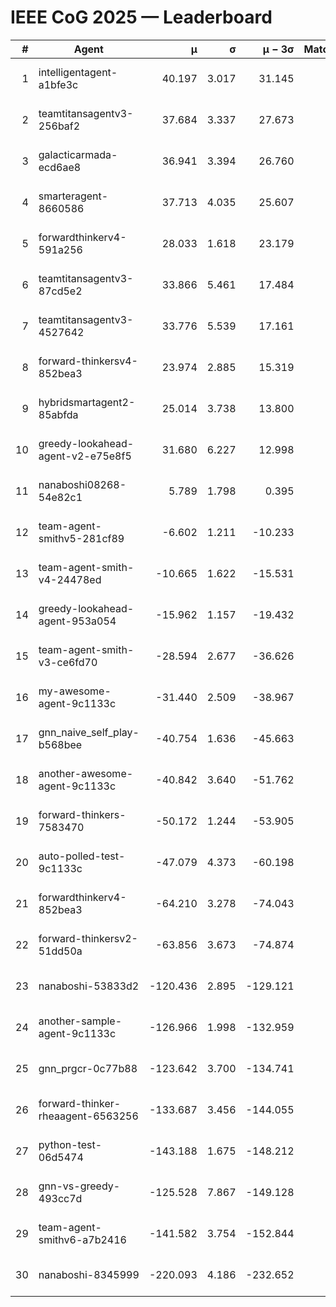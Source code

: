 # IEEE CoG 2025 — Leaderboard

| # | Agent | μ | σ | μ − 3σ | Matches | Updated |
|---:|---|---:|---:|---:|---:|---|
| 1 | intelligentagent-a1bfe3c | 40.197 | 3.017 | 31.145 | 166 | 2025-08-26 19:04 |
| 2 | teamtitansagentv3-256baf2 | 37.684 | 3.337 | 27.673 | 100 | 2025-08-26 19:04 |
| 3 | galacticarmada-ecd6ae8 | 36.941 | 3.394 | 26.760 | 120 | 2025-08-26 19:04 |
| 4 | smarteragent-8660586 | 37.713 | 4.035 | 25.607 | 125 | 2025-08-26 19:04 |
| 5 | forwardthinkerv4-591a256 | 28.033 | 1.618 | 23.179 | 122 | 2025-08-26 19:04 |
| 6 | teamtitansagentv3-87cd5e2 | 33.866 | 5.461 | 17.484 | 120 | 2025-08-26 19:04 |
| 7 | teamtitansagentv3-4527642 | 33.776 | 5.539 | 17.161 | 100 | 2025-08-26 19:04 |
| 8 | forward-thinkersv4-852bea3 | 23.974 | 2.885 | 15.319 | 102 | 2025-08-26 19:04 |
| 9 | hybridsmartagent2-85abfda | 25.014 | 3.738 | 13.800 | 6 | 2025-08-26 19:04 |
| 10 | greedy-lookahead-agent-v2-e75e8f5 | 31.680 | 6.227 | 12.998 | 100 | 2025-08-26 19:04 |
| 11 | nanaboshi08268-54e82c1 | 5.789 | 1.798 | 0.395 | 160 | 2025-08-26 19:04 |
| 12 | team-agent-smithv5-281cf89 | -6.602 | 1.211 | -10.233 | 100 | 2025-08-26 19:04 |
| 13 | team-agent-smith-v4-24478ed | -10.665 | 1.622 | -15.531 | 20 | 2025-08-26 19:04 |
| 14 | greedy-lookahead-agent-953a054 | -15.962 | 1.157 | -19.432 | 120 | 2025-08-26 19:04 |
| 15 | team-agent-smith-v3-ce6fd70 | -28.594 | 2.677 | -36.626 | 120 | 2025-08-26 19:04 |
| 16 | my-awesome-agent-9c1133c | -31.440 | 2.509 | -38.967 | 40 | 2025-08-26 19:04 |
| 17 | gnn_naive_self_play-b568bee | -40.754 | 1.636 | -45.663 | 80 | 2025-08-26 19:04 |
| 18 | another-awesome-agent-9c1133c | -40.842 | 3.640 | -51.762 | 120 | 2025-08-26 19:04 |
| 19 | forward-thinkers-7583470 | -50.172 | 1.244 | -53.905 | 140 | 2025-08-26 19:04 |
| 20 | auto-polled-test-9c1133c | -47.079 | 4.373 | -60.198 | 20 | 2025-08-26 19:04 |
| 21 | forwardthinkerv4-852bea3 | -64.210 | 3.278 | -74.043 | 165 | 2025-08-26 19:04 |
| 22 | forward-thinkersv2-51dd50a | -63.856 | 3.673 | -74.874 | 216 | 2025-08-26 19:04 |
| 23 | nanaboshi-53833d2 | -120.436 | 2.895 | -129.121 | 60 | 2025-08-26 19:04 |
| 24 | another-sample-agent-9c1133c | -126.966 | 1.998 | -132.959 | 120 | 2025-08-26 19:04 |
| 25 | gnn_prgcr-0c77b88 | -123.642 | 3.700 | -134.741 | 100 | 2025-08-26 19:04 |
| 26 | forward-thinker-rheaagent-6563256 | -133.687 | 3.456 | -144.055 | 176 | 2025-08-26 19:04 |
| 27 | python-test-06d5474 | -143.188 | 1.675 | -148.212 | 160 | 2025-08-26 19:04 |
| 28 | gnn-vs-greedy-493cc7d | -125.528 | 7.867 | -149.128 | 60 | 2025-08-26 19:04 |
| 29 | team-agent-smithv6-a7b2416 | -141.582 | 3.754 | -152.844 | 180 | 2025-08-26 19:04 |
| 30 | nanaboshi-8345999 | -220.093 | 4.186 | -232.652 | 200 | 2025-08-26 19:04 |
